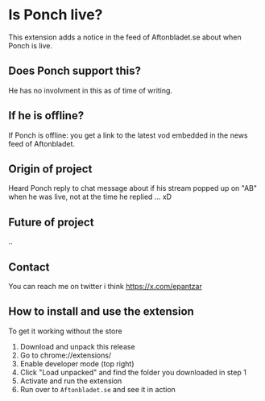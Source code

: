 # Is Ponch live?

This extension adds a notice in the feed of Aftonbladet.se about when Ponch is live.

## Does Ponch support this?

He has no involvment in this as of time of writing.

## If he is offline?

If Ponch is offline: you get a link to the latest vod embedded in the news feed of Aftonbladet.

## Origin of project

Heard Ponch reply to chat message about if his stream popped up on "AB" when he was live, not at the time he replied ... xD

## Future of project

..

## Contact

You can reach me on twitter i think https://x.com/epantzar

## How to install and use the extension

To get it working without the store

1. Download and unpack this release
2. Go to chrome://extensions/
3. Enable developer mode (top right)
4. Click "Load unpacked" and find the folder you downloaded in step 1
5. Activate and run the extension
6. Run over to `Aftonbladet.se` and see it in action

